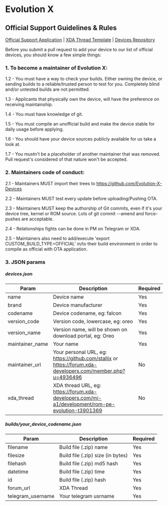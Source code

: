 # Evolution X
## Official Support Guidelines & Rules

[Official Support Application](https://docs.google.com/forms/d/e/1FAIpQLSe6InJeF09OMKV1G6-o9z0qhSebqvPAv4xyAuF2Ex8g7zJhiA/viewform) | [XDA Thread Template](https://pastebin.com/6F2Zgf3Z) | [Devices Repository](https://github.com/Evolution-X-Devices)

Before you submit a pull request to add your device to our list of official devices, you should know a few simple things:

### 1. To become a maintainer of Evolution X:

1.2 - You must have a way to check your builds. Either owning the device, or sending builds to a reliable/trusted person to test for you. Completely blind and/or untested builds are not permitted.

1.3 - Applicants that physically own the device, will have the preference on receiving maintainship.

1.4 - You must have knowledge of git.

1.5 - You must compile an unofficial build and make the device stable for daily usage before applying.

1.6 - You should have your device sources publicly available for us take a look at.

1.7 - You mustn't be a placeholder of another maintainer that was removed. Pull request's considered of that nature won't be accepted.

### 2. Maintainers code of conduct:

2.1 - Maintainers MUST import their trees to https://github.com/Evolution-X-Devices

2.2 - Maintainers MUST test every update before uploading/Pushing OTA.

2.3 - Maintainers MUST keep the authorship of Git commits, even if it's your device tree, kernel or ROM source. Lots of git commit --amend and force-pushes are acceptable.

2.4 - Relationships fights can be done in PM on Telegram or XDA. 

2.5 - Maintainers also need to add/execute 'export CUSTOM_BUILD_TYPE=OFFICIAL' in/to their build environment in order to compile as official with OTA application.

### 3. JSON params

##### devices.json
| Param | Description | Required |
|--|--|--|
| name | Device name | Yes |
| brand | Device manufacturer | Yes |
| codename | Device codename, eg: falcon | Yes |
| version_code | Version code, lowercase, eg: oreo | Yes |
| version_name | Version name, will be shown on download portal, eg: Oreo | Yes |
| maintainer_name | Your name | Yes |
| maintainer_url | Your personal URL, eg: https://github.com/stallix or https://forum.xda-developers.com/member.php?u=4936496 | No  |4936496
| xda_thread | XDA thread URL, eg: https://forum.xda-developers.com/mi-a1/development/rom-pe-evolution-t3901369 | No |

##### builds/your_device_codename.json
| Param | Description | Required |
|--|--|--|
| filename | Build file (.zip) name | Yes |
| filesize | Build file (.zip) size (in bytes) | Yes |
| filehash | Build file (.zip) md5 hash | Yes |
| datetime | Build file (.zip) time | Yes |
| id | Build file (.zip)  hash | Yes |
| forum_url | XDA Thread | Yes |
| telegram_username | Your telegram usrname | Yes |
